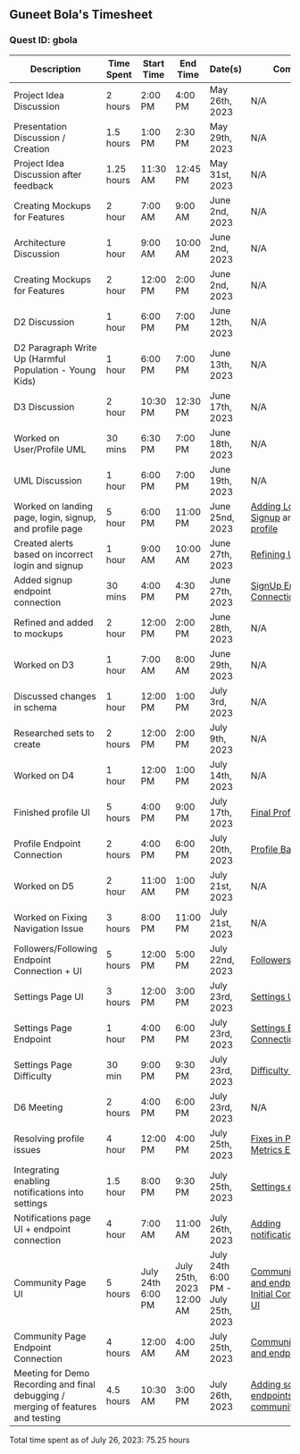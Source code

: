 ## Guneet Bola's Timesheet
### Quest ID: gbola

| Description | Time Spent | Start Time | End Time | Date(s) | Commits |
| ----- | ----- | ----- | ----- | ----- | ----- | 
| Project Idea Discussion | 2 hours | 2:00 PM | 4:00 PM | May 26th, 2023 | N/A |
| Presentation Discussion / Creation | 1.5 hours | 1:00 PM | 2:30 PM | May 29th, 2023 | N/A |
| Project Idea Discussion after feedback | 1.25 hours | 11:30 AM | 12:45 PM | May 31st, 2023 | N/A |
| Creating Mockups for Features | 2 hour | 7:00 AM | 9:00 AM | June 2nd, 2023 | N/A |
| Architecture Discussion | 1 hour | 9:00 AM | 10:00 AM | June 2nd, 2023 | N/A |
| Creating Mockups for Features | 2 hour | 12:00 PM | 2:00 PM | June 2nd, 2023 | N/A |
| D2 Discussion | 1 hour | 6:00 PM | 7:00 PM | June 12th, 2023 | N/A
| D2 Paragraph Write Up (Harmful Population - Young Kids) | 1 hour | 6:00 PM | 7:00 PM | June 13th, 2023 | N/A
| D3 Discussion | 2 hour | 10:30 PM | 12:30 PM | June 17th, 2023 | N/A
| Worked on User/Profile UML | 30 mins | 6:30 PM | 7:00 PM | June 18th, 2023 | N/A |
| UML Discussion | 1 hour | 6:00 PM | 7:00 PM | June 19th, 2023 | N/A |
| Worked on landing page, login, signup, and profile page | 5 hour | 6:00 PM | 11:00 PM | June 25nd, 2023 | [Adding Login and Signup](https://github.com/ad-world/clarity/commit/fcdbb4c1808868cc45538df844a0543bbba18748) and [Adding profile](https://github.com/ad-world/clarity/commit/299fdd926a3b97d35b7491ec68515fa36a96fd47) |
| Created alerts based on incorrect login and signup | 1 hour | 9:00 AM | 10:00 AM | June 27th, 2023 | [Refining UI](https://github.com/ad-world/clarity/commit/f52b6835dc4612de60a17e31b375b2744a57c9ed) |
| Added signup endpoint connection | 30 mins | 4:00 PM | 4:30 PM | June 27th, 2023 | [SignUp Endpoint Connection](https://github.com/ad-world/clarity/commit/806d2bb1415f1737dea17c1c3a2be8e6e2f8796c) |
| Refined and added to mockups | 2 hour | 12:00 PM | 2:00 PM | June 28th, 2023 | N/A |
| Worked on D3 | 1 hour | 7:00 AM | 8:00 AM | June 29th, 2023 | N/A |
| Discussed changes in schema | 1 hour | 12:00 PM | 1:00 PM | July 3rd, 2023 | N/A |
| Researched sets to create | 2 hours | 12:00 PM | 2:00 PM | July 9th, 2023 | N/A |
| Worked on D4 | 1 hour | 12:00 PM | 1:00 PM | July 14th, 2023 | N/A |
| Finished profile UI | 5 hours | 4:00 PM | 9:00 PM | July 17th, 2023 | [Final Profile UI](https://github.com/ad-world/clarity/commit/cbf34e1d54f086211eefbe1d9e7b2c771365caa2) |
| Profile Endpoint Connection | 2 hours | 4:00 PM | 6:00 PM | July 20th, 2023 | [Profile Backend](https://github.com/ad-world/clarity/commit/a4c1f3e2b63fedec865e2b23130a4863c46715c7) |
| Worked on D5 | 2 hour | 11:00 AM | 1:00 PM | July 21st, 2023 | N/A |
| Worked on Fixing Navigation Issue | 3 hours | 8:00 PM | 11:00 PM | July 21st, 2023 | N/A |
| Followers/Following Endpoint Connection + UI | 5 hours | 12:00 PM | 5:00 PM | July 22nd, 2023 | [Followers/Following](https://github.com/ad-world/clarity/commit/c3853ee057c870125c9280a3388aa1ff4fb687b0) |
| Settings Page UI | 3 hours | 12:00 PM | 3:00 PM | July 23rd, 2023 | [Settings UI](https://github.com/ad-world/clarity/commit/aa567b6028d1c9c4c26b7ae58847614f24eca4a0) |
| Settings Page Endpoint | 1 hour | 4:00 PM | 6:00 PM | July 23rd, 2023 | [Settings Backend Connection](https://github.com/ad-world/clarity/commit/43971cfaf45ed6c97fb002e711cbee2b80d1c1a6) |
| Settings Page Difficulty | 30 min | 9:00 PM | 9:30 PM | July 23rd, 2023 | [Difficulty Added](https://github.com/ad-world/clarity/commit/3f8e4c09ed59d3afa769b98a85a29e17847e88f6) |
| D6 Meeting | 2 hours | 4:00 PM | 6:00 PM | July 23rd, 2023 | N/A |
| Resolving profile issues | 4 hour | 12:00 PM | 4:00 PM | July 25th, 2023 | [Fixes in Profile ](https://github.com/ad-world/clarity/commit/c1f569557d96fd25d1507fbd4346806558bac0ac) and [Metrics Edits](https://github.com/ad-world/clarity/commit/3f89c1a3c8f80c1046ca559a3d939c94644cc4d4)|
| Integrating enabling notifications into settings | 1.5 hour | 8:00 PM | 9:30 PM | July 25th, 2023 |[Settings edits](https://github.com/ad-world/clarity/commit/ea3bb434f6a547e3d8d82677fc217797f737c32a) |
| Notifications page UI + endpoint connection | 4 hour | 7:00 AM | 11:00 AM | July 26th, 2023 | [Adding notifications page.](https://github.com/ad-world/clarity/commit/dc544de4d7f3d3aa628cc58012c9016e5f5aec10) |
| Community Page UI | 5 hours | July 24th 6:00 PM | July 25th, 2023 12:00 AM | July 24th 6:00 PM - July 25th, 2023 | [Community page UI and endpoint](https://github.com/ad-world/clarity/commit/b6d427867f21bf063c31df5273908b27d922a150) and [Initial Community UI](https://github.com/ad-world/clarity/commit/9282040eb1076c253c06fd3a66bc6f0dc63e3a47)|
| Community Page Endpoint Connection | 4 hours | 12:00 AM | 4:00 AM | July 25th, 2023 | [Community page UI and endpoint](https://github.com/ad-world/clarity/commit/b6d427867f21bf063c31df5273908b27d922a150) |
| Meeting for Demo Recording and final debugging / merging of features and testing | 4.5 hours | 10:30 AM | 3:00 PM | July 26th, 2023 | [Adding some endpoints to community page.](https://github.com/ad-world/clarity/commit/623529d200e3354d3cfdb47c89a58fc5142945c9) |

Total time spent as of July 26, 2023: 75.25 hours
